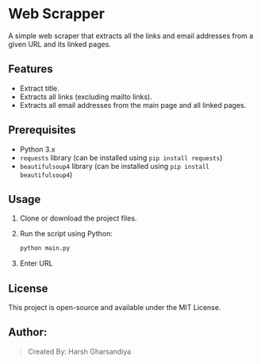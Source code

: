 # Web Scrapper

A simple web scraper that extracts all the links and email addresses from a given URL and its linked pages.

## Features
- Extract title.
- Extracts all links (excluding mailto links).
- Extracts all email addresses from the main page and all linked pages.

## Prerequisites  
- Python 3.x
- `requests` library (can be installed using `pip install requests`)
- `beautifulsoup4` library (can be installed using `pip install beautifulsoup4`)

## Usage  
1. Clone or download the project files.
2. Run the script using Python:

   ```bash
   python main.py
   ```
3. Enter URL 

## License  
This project is open-source and available under the MIT License.

## Author:  
> Created By: Harsh Gharsandiya